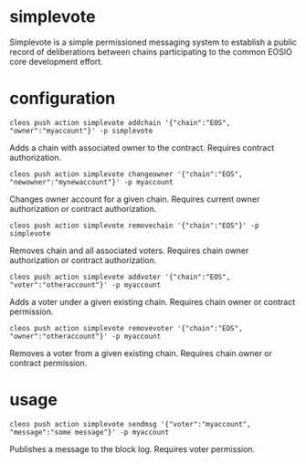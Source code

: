 # simplevote

Simplevote is a simple permissioned messaging system to establish a public record of deliberations between chains participating to the common EOSIO core development effort.

# configuration

`cleos push action simplevote addchain '{"chain":"EOS", "owner":"myaccount"}' -p simplevote`

Adds a chain with associated owner to the contract. Requires contract authorization.

`cleos push action simplevote changeowner '{"chain":"EOS", "newowner":"mynewaccount"}' -p myaccount`

Changes owner account for a given chain. Requires current owner authorization or contract authorization.

`cleos push action simplevote removechain '{"chain":"EOS"}' -p simplevote`

Removes chain and all associated voters. Requires chain owner authorization or contract authorization.

`cleos push action simplevote addvoter '{"chain":"EOS", "voter":"otheraccount"}' -p myaccount `

Adds a voter under a given existing chain. Requires chain owner or contract permission.

`cleos push action simplevote removevoter '{"chain":"EOS", "owner":"otheraccount"}' -p myaccount `

Removes a voter from a given existing chain. Requires chain owner or contract permission.

# usage

`cleos push action simplevote sendmsg '{"voter":"myaccount", "message":"some message"}' -p myaccount`

Publishes a message to the block log. Requires voter permission. 